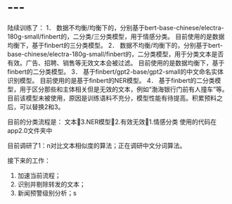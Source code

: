 # ---
陆续训练了：
1．	数据不均衡/均衡下的，分别基于bert-base-chinese/electra-180g-small/finbert的，二分类/三分类模型，用于情感分类。
目前使用的是数据均衡下，基于finbert的三分类模型。
2．	数据不均衡/均衡下的，分别基于bert-base-chinese/electra-180g-small/finbert的，二分类模型，用于分类文本是否有效。广告、招聘、销售等无效文本会被过滤。
目前使用的是数据均衡下，基于finbert的二分类模型。
3．	基于finbert/gpt2-base/gpt2-small的中文命名实体识别模型。
目前使用的是基于finbert的NER模型。
4．	基于finbert的二分类模型，用于区分那些和主体相关但是无效的文本，例如“渤海银行门前有人撞车”等。
目前该模型未被使用，原因是训练语料不充分，模型性能有待提高。积累预料之后，可以替换2和3。

目前的分类流程是：
文本3.NER模型2.有效无效1.情感分类
使用的代码在app2.0文件夹中

目前调研了1：n对比文本相似度的算法；正在调研中文分词算法。

接下来的工作：
1.	加速当前流程；
2.	识别并剔除转发的文本；
3.	新闻预警级别分析；s
